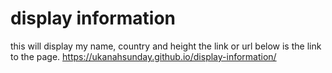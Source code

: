 # display information
 this will display my name, country and height 
 the link or url below is the link to the page.
https://ukanahsunday.github.io/display-information/